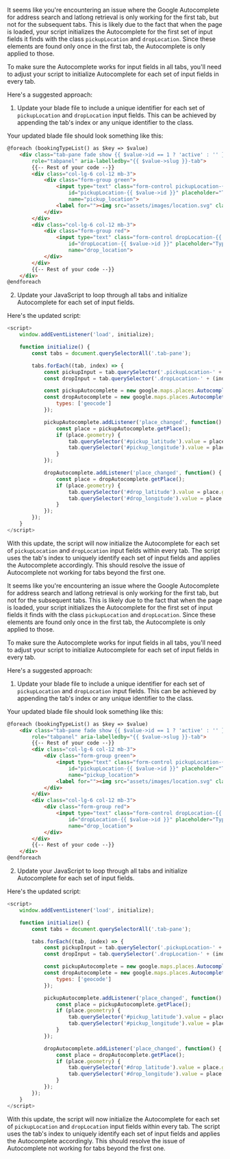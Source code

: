 It seems like you're encountering an issue where the Google Autocomplete for address search and latlong retrieval is only working for the first tab, but not for the subsequent tabs. This is likely due to the fact that when the page is loaded, your script initializes the Autocomplete for the first set of input fields it finds with the class `pickupLocation` and `dropLocation`. Since these elements are found only once in the first tab, the Autocomplete is only applied to those.

To make sure the Autocomplete works for input fields in all tabs, you'll need to adjust your script to initialize Autocomplete for each set of input fields in every tab.

Here's a suggested approach:

1. Update your blade file to include a unique identifier for each set of `pickupLocation` and `dropLocation` input fields. This can be achieved by appending the tab's index or any unique identifier to the class.

Your updated blade file should look something like this:

```html
@foreach (bookingTypeList() as $key => $value)
    <div class="tab-pane fade show {{ $value->id == 1 ? 'active' : '' }}" id="{{ $value->slug }}"
        role="tabpanel" aria-labelledby="{{ $value->slug }}-tab">
        {{-- Rest of your code --}}
        <div class="col-lg-6 col-12 mb-3">
            <div class="form-group green">
                <input type="text" class="form-control pickupLocation-{{ $value->id }}"
                    id="pickupLocation-{{ $value->id }}" placeholder="Type Your Pickup Location"
                    name="pickup_location">
                <label for=""><img src="assets/images/location.svg" class="img-fluid" alt=""></label>
            </div>
        </div>
        <div class="col-lg-6 col-12 mb-3">
            <div class="form-group red">
                <input type="text" class="form-control dropLocation-{{ $value->id }}"
                    id="dropLocation-{{ $value->id }}" placeholder="Type Your Destination Location"
                    name="drop_location">
            </div>
        </div>
        {{-- Rest of your code --}}
    </div>
@endforeach
```

2. Update your JavaScript to loop through all tabs and initialize Autocomplete for each set of input fields.

Here's the updated script:

```javascript
<script>
    window.addEventListener('load', initialize);

    function initialize() {
        const tabs = document.querySelectorAll('.tab-pane');

        tabs.forEach((tab, index) => {
            const pickupInput = tab.querySelector('.pickupLocation-' + (index + 1));
            const dropInput = tab.querySelector('.dropLocation-' + (index + 1));

            const pickupAutocomplete = new google.maps.places.Autocomplete(pickupInput);
            const dropAutocomplete = new google.maps.places.Autocomplete(dropInput, {
                types: ['geocode']
            });

            pickupAutocomplete.addListener('place_changed', function() {
                const place = pickupAutocomplete.getPlace();
                if (place.geometry) {
                    tab.querySelector('#pickup_latitude').value = place.geometry.location.lat();
                    tab.querySelector('#pickup_longitude').value = place.geometry.location.lng();
                }
            });

            dropAutocomplete.addListener('place_changed', function() {
                const place = dropAutocomplete.getPlace();
                if (place.geometry) {
                    tab.querySelector('#drop_latitude').value = place.geometry.location.lat();
                    tab.querySelector('#drop_longitude').value = place.geometry.location.lng();
                }
            });
        });
    }
</script>
```

With this update, the script will now initialize the Autocomplete for each set of `pickupLocation` and `dropLocation` input fields within every tab. The script uses the tab's index to uniquely identify each set of input fields and applies the Autocomplete accordingly. This should resolve the issue of Autocomplete not working for tabs beyond the first one.









It seems like you're encountering an issue where the Google Autocomplete for address search and latlong retrieval is only working for the first tab, but not for the subsequent tabs. This is likely due to the fact that when the page is loaded, your script initializes the Autocomplete for the first set of input fields it finds with the class `pickupLocation` and `dropLocation`. Since these elements are found only once in the first tab, the Autocomplete is only applied to those.

To make sure the Autocomplete works for input fields in all tabs, you'll need to adjust your script to initialize Autocomplete for each set of input fields in every tab.

Here's a suggested approach:

1. Update your blade file to include a unique identifier for each set of `pickupLocation` and `dropLocation` input fields. This can be achieved by appending the tab's index or any unique identifier to the class.

Your updated blade file should look something like this:

```html
@foreach (bookingTypeList() as $key => $value)
    <div class="tab-pane fade show {{ $value->id == 1 ? 'active' : '' }}" id="{{ $value->slug }}"
        role="tabpanel" aria-labelledby="{{ $value->slug }}-tab">
        {{-- Rest of your code --}}
        <div class="col-lg-6 col-12 mb-3">
            <div class="form-group green">
                <input type="text" class="form-control pickupLocation-{{ $value->id }}"
                    id="pickupLocation-{{ $value->id }}" placeholder="Type Your Pickup Location"
                    name="pickup_location">
                <label for=""><img src="assets/images/location.svg" class="img-fluid" alt=""></label>
            </div>
        </div>
        <div class="col-lg-6 col-12 mb-3">
            <div class="form-group red">
                <input type="text" class="form-control dropLocation-{{ $value->id }}"
                    id="dropLocation-{{ $value->id }}" placeholder="Type Your Destination Location"
                    name="drop_location">
            </div>
        </div>
        {{-- Rest of your code --}}
    </div>
@endforeach
```

2. Update your JavaScript to loop through all tabs and initialize Autocomplete for each set of input fields.

Here's the updated script:

```javascript
<script>
    window.addEventListener('load', initialize);

    function initialize() {
        const tabs = document.querySelectorAll('.tab-pane');

        tabs.forEach((tab, index) => {
            const pickupInput = tab.querySelector('.pickupLocation-' + (index + 1));
            const dropInput = tab.querySelector('.dropLocation-' + (index + 1));

            const pickupAutocomplete = new google.maps.places.Autocomplete(pickupInput);
            const dropAutocomplete = new google.maps.places.Autocomplete(dropInput, {
                types: ['geocode']
            });

            pickupAutocomplete.addListener('place_changed', function() {
                const place = pickupAutocomplete.getPlace();
                if (place.geometry) {
                    tab.querySelector('#pickup_latitude').value = place.geometry.location.lat();
                    tab.querySelector('#pickup_longitude').value = place.geometry.location.lng();
                }
            });

            dropAutocomplete.addListener('place_changed', function() {
                const place = dropAutocomplete.getPlace();
                if (place.geometry) {
                    tab.querySelector('#drop_latitude').value = place.geometry.location.lat();
                    tab.querySelector('#drop_longitude').value = place.geometry.location.lng();
                }
            });
        });
    }
</script>
```

With this update, the script will now initialize the Autocomplete for each set of `pickupLocation` and `dropLocation` input fields within every tab. The script uses the tab's index to uniquely identify each set of input fields and applies the Autocomplete accordingly. This should resolve the issue of Autocomplete not working for tabs beyond the first one.